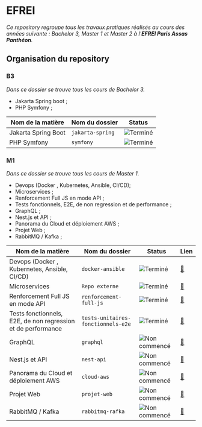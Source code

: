 
# EFREI

_Ce repository regroupe tous les travaux pratiques réalisés au cours des années suivante : Bachelor 3, Master 1 et Master 2 à l'__EFREI Paris Assas Panthéon__._

## Organisation du repository

### B3

_Dans ce dossier se trouve tous les cours de Bachelor 3._


- Jakarta Spring boot ;
- PHP Symfony ;


| Nom de la matière    | Nom du dossier | Status  |
|----------------------|-----------------|---------|
| Jakarta Spring Boot  | `jakarta-spring`            | ![Terminé](https://img.shields.io/badge/Terminé-brightgreen)  |
| PHP Symfony  | `symfony`            | ![Terminé](https://img.shields.io/badge/Terminé-brightgreen)  |

### M1


_Dans ce dossier se trouve tous les cours de Master 1._


- Devops (Docker , Kubernetes, Ansible, CI/CD);
- Microservices ;
- Renforcement Full JS en mode API ;
- Tests fonctionnels, E2E, de non regression et de performance ;
- GraphQL ;
- Nest.js et API ;
- Panorama du Cloud et déploiement AWS ;
- Projet Web ;
- RabbitMQ / Kafka ;

| Nom de la matière | Nom du dossier | Status | Lien |
|-------------------|----------------|--------|------|
| Devops (Docker , Kubernetes, Ansible, CI/CD) | `docker-ansible`            | ![Terminé](https://img.shields.io/badge/Terminé-brightgreen)  | [🔗](https://github.com/armanceau/EFREI/tree/main/M1/docker-ansible) |
| Microservices  | `Repo externe`            | ![Terminé](https://img.shields.io/badge/Terminé-brightgreen)  | [🔗](https://github.com/micro-service-efrei) |
| Renforcement Full JS en mode API  | `renforcement-full-js`            | ![Terminé](https://img.shields.io/badge/Terminé-brightgreen)  | [🔗](https://github.com/armanceau/EFREI/tree/main/M1/renforcement-full-js) |
| Tests fonctionnels, E2E, de non regression et de performance  | `tests-unitaires-fonctionnels-e2e`            | ![Terminé](https://img.shields.io/badge/En%20cours-orange)  | [🔗](https://github.com/armanceau/EFREI/tree/main/M1/docker) |
| GraphQL  | `graphql`            | ![Non commencé](https://img.shields.io/badge/Non%20commencé-red)  | [🔗](https://github.com/armanceau/EFREI/tree/main/M1/docker) |
| Nest.js et API  | `nest-api`            | ![Non commencé](https://img.shields.io/badge/Non%20commencé-red)  | [🔗](https://github.com/armanceau/EFREI/tree/main/M1/docker) |
| Panorama du Cloud et déploiement AWS  | `cloud-aws`            | ![Non commencé](https://img.shields.io/badge/Non%20commencé-red)  | [🔗](https://github.com/armanceau/EFREI/tree/main/M1/docker) |
| Projet Web  | `projet-web`            | ![Non commencé](https://img.shields.io/badge/Non%20commencé-red)  | [🔗](https://github.com/armanceau/EFREI/tree/main/M1/docker) |
| RabbitMQ / Kafka  | `rabbitmq-rafka`            | ![Non commencé](https://img.shields.io/badge/Non%20commencé-red)  | [🔗](https://github.com/armanceau/EFREI/tree/main/M1/docker) |